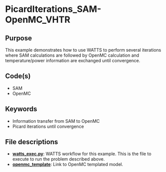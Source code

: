 # PicardIterations_SAM-OpenMC_VHTR

## Purpose

This example demonstrates how to use WATTS to perform several iterations where SAM calculations are followed by OpenMC calculation and temperature/power information are exchanged until convergence.

## Code(s)
 
- SAM
- OpenMC

## Keywords
 
- Information transfer from SAM to OpenMC
- Picard iterations until convergence

## File descriptions

- [__watts_exec.py__](watts_exec.py): WATTS workflow for this example. This is the file to execute to run the problem described above.
- [__openmc_template__](openmc_template.py): Link to OpenMC templated model.